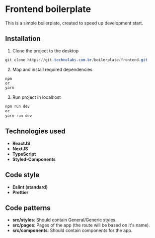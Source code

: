 # Frontend boilerplate

This is a simple boilerplate, created to speed up development start.

## Installation

1. Clone the project to the desktop

~~~powershell
git clone https://git.technolabs.com.br/boilerplate/frontend.git
~~~

2. Map and install required dependencies

~~~powershell
npm
or
yarn
~~~

3. Run project in localhost

~~~ powershell
npm run dev
or
yarn run dev
~~~



## Technologies used

* **ReactJS**
* **NextJS**
* **TypeScript**
* **Styled-Components**


## Code style
* **Eslint (standard)**
* **Prettier**

## Code patterns
* **src/styles**: Should contain General/Generic styles.
* **src/pages**: Pages of the app (the route will be based on it's name).
* **src/components**: Should contain components for the app.

